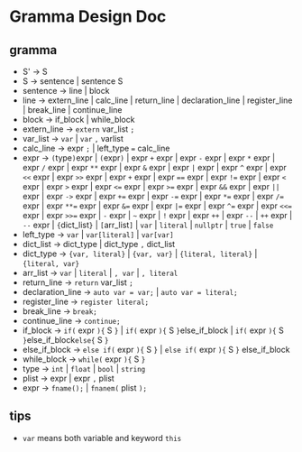 # Gramma Design Doc

## gramma
+ S' -> S
+ S -> sentence | sentence S
+ sentence -> line | block
+ line -> extern_line | calc_line | return_line | declaration_line | register_line | break_line | continue_line
+ block -> if_block | while_block
+ extern_line -> `extern` var_list `;`
+ var_list -> `var` | `var` `,` varlist
+ calc_line -> expr `;` | left_type `=` calc_line
+ expr -> `(`type`)`expr | `(`expr`)` | expr `+` expr | expr `-` expr | expr `*` expr | expr `/` expr | expr `**` expr | expr `&` expr | expr `|` expr | expr `^` expr | expr `<<` expr | expr `>>` expr | expr `+` expr | expr `==` expr | expr `!=` expr | expr `<` expr | expr `>` expr | expr `<=` expr | expr `>=` expr | expr `&&` expr | expr `||` expr | expr `->` expr | expr `+=` expr | expr `-=` expr | expr `*=` expr | expr `/=` expr | expr `**=` expr | expr `&=` expr | expr `|=` expr | expr `^=` expr | expr `<<=` expr | expr `>>=` expr | `-` expr | `~` expr | `!` expr | expr `++` | expr `--` | `++` expr | `--` expr | `{`dict_list`}` | `[`arr_list`]` | `var` | `literal` | `nullptr` | `true` | `false`
+ left_type -> `var` | `var[literal]` | `var[var]`
+ dict_list -> dict_type | dict_type `,` dict_list
+ dict_type -> `{var, literal}` | `{var, var}` | `{literal, literal}` | `{literal, var}`
+ arr_list -> `var` | `literal` | `, var` | `, literal`
+ return_line -> `return` var_list `;`
+ declaration_line -> `auto var = var;` | `auto var = literal;`
+ register_line -> `register literal;`
+ break_line -> `break;`
+ continue_line -> `continue;`
+ if_block -> `if(` expr `){` S `}` | `if(` expr `){` S `}`else_if_block | `if(` expr `){` S `}`else_if_block`else{` S `}`
+ else_if_block -> `else if(` expr `){` S `}` | `else if(` expr `){` S `}` else_if_block
+ while_block -> `while(` expr `){` S `}`
+ type -> `int` | `float` | `bool` | `string`
+ plist -> expr | expr `,` plist
+ expr -> `fname();` | `fnanem(` plist `);`
## tips
+ `var` means both variable and keyword `this`